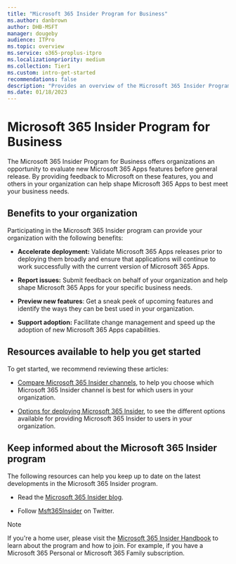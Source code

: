 ```yaml
---
title: "Microsoft 365 Insider Program for Business"
ms.author: danbrown
author: DHB-MSFT
manager: dougeby
audience: ITPro
ms.topic: overview
ms.service: o365-proplus-itpro
ms.localizationpriority: medium
ms.collection: Tier1
ms.custom: intro-get-started
recommendations: false
description: "Provides an overview of the Microsoft 365 Insider Program for Business"
ms.date: 01/18/2023
---
```


# Microsoft 365 Insider Program for Business

The Microsoft 365 Insider Program for Business offers organizations an opportunity to evaluate new Microsoft 365 Apps features before general release. By providing feedback to Microsoft on these features, you and others in your organization can help shape Microsoft 365 Apps to best meet your business needs.

## Benefits to your organization

Participating in the Microsoft 365 Insider program can provide your organization with the following benefits:

- **Accelerate deployment:** Validate Microsoft 365 Apps releases prior to deploying them broadly and ensure that applications will continue to work successfully with the current version of Microsoft 365 Apps.​

- **Report issues:** Submit feedback on behalf of your organization and help shape Microsoft 365 Apps for your specific business needs.​

- **Preview new features**: Get a sneak peek of upcoming features and identify the ways they can be best used in your organization.​

- **Support adoption:** Facilitate change management and speed up the adoption of new Microsoft 365 Apps capabilities.​

## Resources available to help you get started

To get started, we recommend reviewing these articles:

- [Compare Microsoft 365 Insider channels](compare-channels.md), to help you choose which Microsoft 365 Insider channel is best for which users in your organization.

- [Options for deploying Microsoft 365 Insider](deploy/options.md), to see the different options available for providing Microsoft 365 Insider to users in your organization.

## Keep informed about the Microsoft 365 Insider program

The following resources can help you keep up to date on the latest developments in the Microsoft 365 Insider program.

- Read the [Microsoft 365 Insider blog](https://insider.office.com/blog).

- Follow [Msft365Insider](https://twitter.com/msft365insider) on Twitter.

> [!NOTE]
> If you're a home user, please visit the [Microsoft 365 Insider Handbook](https://insider.office.com/handbook) to learn about the program and how to join. For example, if you have a Microsoft 365 Personal or Microsoft 365 Family subscription.